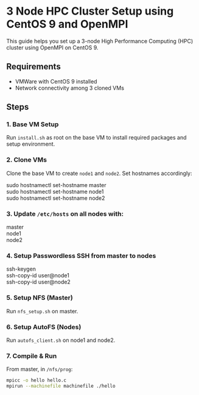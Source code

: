# 3 Node HPC Cluster Setup using CentOS 9 and OpenMPI

This guide helps you set up a 3-node High Performance Computing (HPC) cluster using OpenMPI on CentOS 9.

## Requirements
- VMWare with CentOS 9 installed
- Network connectivity among 3 cloned VMs

## Steps

### 1. Base VM Setup
Run `install.sh` as root on the base VM to install required packages and setup environment.

### 2. Clone VMs
Clone the base VM to create `node1` and `node2`. Set hostnames accordingly:


sudo hostnamectl set-hostname master<br>
sudo hostnamectl set-hostname node1<br>
sudo hostnamectl set-hostname node2<br>


### 3. Update `/etc/hosts` on all nodes with:

<IP1> master<br>
<IP2> node1<br>
<IP3> node2<br>


### 4. Setup Passwordless SSH from master to nodes

ssh-keygen<br>
ssh-copy-id user@node1<br>
ssh-copy-id user@node2<br>


### 5. Setup NFS (Master)
Run `nfs_setup.sh` on master.

### 6. Setup AutoFS (Nodes)
Run `autofs_client.sh` on node1 and node2.

### 7. Compile & Run
From master, in `/nfs/prog`:
```bash
mpicc -o hello hello.c
mpirun --machinefile machinefile ./hello
